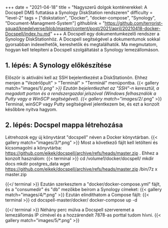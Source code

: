 +++
date = "2021-04-18"
title = "Nagyszerű dolgok konténerekkel: A Docspell DMS futtatása a Synology DiskStation rendszeren"
difficulty = "level-2"
tags = ["diskstation", "Docker", "docker-compose", "Synology", "Document-Managment-System"]
githublink = "https://github.com/terrorist-squad/knedelverse/blob/master/content/post/2021/april/20210418-docker-Docspell/index.hu.md"
+++
A Docspell egy dokumentumkezelő rendszer a Synology DiskStationhöz. A Docspell segítségével a dokumentumok sokkal gyorsabban indexelhetők, kereshetők és megtalálhatók. Ma megmutatom, hogyan kell telepíteni a Docspell szolgáltatást a Synology lemezállomáson.
## 1. lépés: A Synology előkészítése
Először is aktiválni kell az SSH bejelentkezést a DiskStationön. Ehhez menjen a "Vezérlőpult" > "Terminál" > "Terminál" menüpontba.
{{< gallery match="images/1/*.png" >}}
Ezután bejelentkezhet az "SSH"-n keresztül, a megadott porton és a rendszergazdai jelszóval (Windows felhasználók a Putty vagy a WinSCP segítségével).
{{< gallery match="images/2/*.png" >}}
Terminal, winSCP vagy Putty segítségével jelentkezem be, és ezt a konzolt későbbre nyitva hagyom.
## 2. lépés: Docspel mappa létrehozása
Létrehozok egy új könyvtárat "docspell" néven a Docker könyvtárban.
{{< gallery match="images/3/*.png" >}}
Most a következő fájlt kell letölteni és kicsomagolni a könyvtárba: https://github.com/eikek/docspell/archive/refs/heads/master.zip . Ehhez a konzolt használom:
{{< terminal >}}
cd /volume1/docker/docspell/
mkdir docs
mkdir postgres_data
wget https://github.com/eikek/docspell/archive/refs/heads/master.zip 
/bin/7z x master.zip

{{</ terminal >}}
Ezután szerkesztem a "docker/docker-compose.yml" fájlt, és a "consumedir" és "db" mezőkbe beírom a Synology címeket:
{{< gallery match="images/4/*.png" >}}
Ezután elindíthatom a Compose fájlt:
{{< terminal >}}
cd docspell-master/docker/
docker-compose up -d

{{</ terminal >}}
Néhány perc múlva a Docspell szerveremet a lemezállomás IP címével és a hozzárendelt 7878-as porttal tudom hívni.
{{< gallery match="images/5/*.png" >}}
